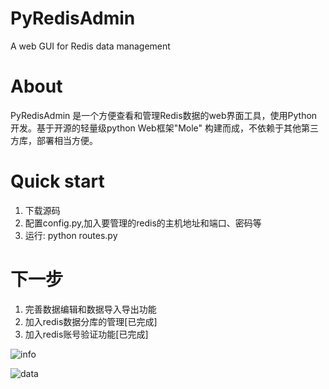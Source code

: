 PyRedisAdmin
============

A web GUI for Redis data management

About
========
PyRedisAdmin 是一个方便查看和管理Redis数据的web界面工具，使用Python开发。基于开源的轻量级python Web框架"Mole"
构建而成，不依赖于其他第三方库，部署相当方便。

Quick start
========
1. 下载源码
2. 配置config.py,加入要管理的redis的主机地址和端口、密码等
3. 运行: python routes.py

下一步
========
1. 完善数据编辑和数据导入导出功能
2. 加入redis数据分库的管理[已完成]
3. 加入redis账号验证功能[已完成]

![info](https://github.com/JoneXiong/PyRedisAdmin/raw/master/media/images/info.jpg)

![data](https://github.com/JoneXiong/PyRedisAdmin/raw/master/media/images/data.jpg)
